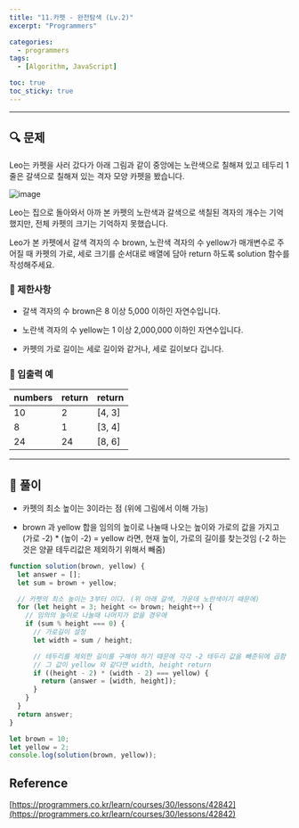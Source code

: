 ```yaml
---
title: "11.카펫 - 완전탐색 (Lv.2)"
excerpt: "Programmers"

categories:
  - programmers
tags:
  - [Algorithm, JavaScript]

toc: true
toc_sticky: true
---
```


---

## 🔍 문제

Leo는 카펫을 사러 갔다가 아래 그림과 같이 중앙에는 노란색으로 칠해져 있고 테두리 1줄은 갈색으로 칠해져 있는 격자 모양 카펫을 봤습니다.

![image](https://user-images.githubusercontent.com/28912774/132615519-88fb37b6-94ac-44b6-af9e-c0f2f47b8334.png)

Leo는 집으로 돌아와서 아까 본 카펫의 노란색과 갈색으로 색칠된 격자의 개수는 기억했지만, 전체 카펫의 크기는 기억하지 못했습니다.

Leo가 본 카펫에서 갈색 격자의 수 brown, 노란색 격자의 수 yellow가 매개변수로 주어질 때 카펫의 가로, 세로 크기를 순서대로 배열에 담아 return 하도록 solution 함수를 작성해주세요.

### 🔸 제한사항

- 갈색 격자의 수 brown은 8 이상 5,000 이하인 자연수입니다.

- 노란색 격자의 수 yellow는 1 이상 2,000,000 이하인 자연수입니다.

- 카펫의 가로 길이는 세로 길이와 같거나, 세로 길이보다 깁니다.

### 🔹 입출력 예

| numbers | return | return |
| ------- | ------ | ------ |
| 10      | 2      | [4, 3] |
| 8       | 1      | [3, 4] |
| 24      | 24     | [8, 6] |

---

## 📌 풀이

- 카펫의 최소 높이는 3이라는 점 (위에 그림에서 이해 가능)

- brown 과 yellow 합을 임의의 높이로 나눌때 나오는 높이와 가로의 값을 가지고 (가로 -2) \* (높이 -2) = yellow 라면, 현재 높이, 가로의 길이를 찾는것임 (-2 하는것은 양끝 테두리값은 제외하기 위해서 빼줌)

```js
function solution(brown, yellow) {
  let answer = [];
  let sum = brown + yellow;

  // 카펫의 최소 높이는 3부터 이다. (위 아래 갈색, 가운데 노란색이기 때문에)
  for (let height = 3; height <= brown; height++) {
    // 임의의 높이로 나눌때 나머지가 없을 경우에
    if (sum % height === 0) {
      // 가로길이 설정
      let width = sum / height;

      // 테두리를 제외한 길이를 구해야 하기 때문에 각각 -2 테두리 값을 빼준뒤에 곱함
      // 그 값이 yellow 와 같다면 width, height return
      if ((height - 2) * (width - 2) === yellow) {
        return (answer = [width, height]);
      }
    }
  }
  return answer;
}

let brown = 10;
let yellow = 2;
console.log(solution(brown, yellow));
```

## Reference

[https://programmers.co.kr/learn/courses/30/lessons/42842](https://programmers.co.kr/learn/courses/30/lessons/42842)
